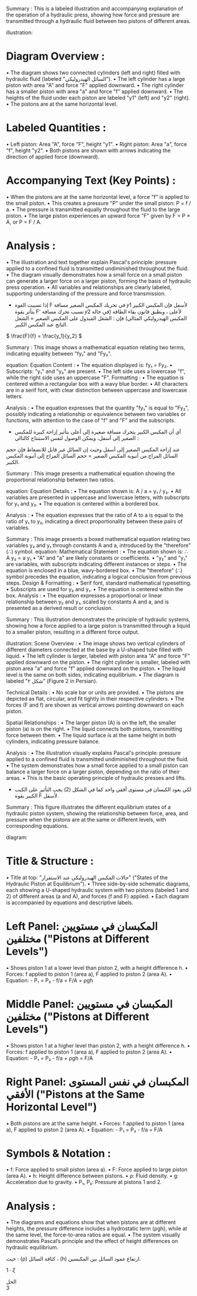 Summary : This is a labeled illustration and accompanying explanation of the operation of a hydraulic press, showing how force and pressure are transmitted through a hydraulic fluid between two pistons of different areas.

illustration:
# Diagram Overview :
  • The diagram shows two connected cylinders (left and right) filled with hydraulic fluid (labeled "السائل الهيدروليكي").
  • The left cylinder has a large piston with area "A" and force "F" applied downward.
  • The right cylinder has a smaller piston with area "a" and force "f" applied downward.
  • The heights of the fluid under each piston are labeled "y1" (left) and "y2" (right).
  • The pistons are at the same horizontal level.

# Labeled Quantities :
  • Left piston: Area "A", force "F", height "y1".
  • Right piston: Area "a", force "f", height "y2".
  • Both pistons are shown with arrows indicating the direction of applied force (downward).

# Accompanying Text (Key Points) :
  • When the pistons are at the same horizontal level, a force "f" is applied to the small piston.
  • This creates a pressure "P" under the small piston: P = f / a.
  • The pressure is transmitted equally throughout the fluid to the large piston.
  • The large piston experiences an upward force "F" given by F = P × A, or P = F / A.

# Analysis :
  • The illustration and text together explain Pascal's principle: pressure applied to a confined fluid is transmitted undiminished throughout the fluid.
  • The diagram visually demonstrates how a small force on a small piston can generate a larger force on a larger piston, forming the basis of hydraulic press operation.
  • All variables and relationships are clearly labeled, supporting understanding of the pressure and force transmission. <!-- figure, from page 0 (l=0.081,t=0.072,r=0.892,b=0.243), with ID 35336b42-c5dc-4995-855d-2f77e01b38b0 -->

- إذا تسببت القوة F في تحريك المكبس الصغير مسافة 𝑦1 لأسفل فإن المكبس الكبير يتأثر بقوة F' تسبب تحرك مسافة 𝑦2 لأعلى ، ويطبق قانون بقاء الطاقة (في حالة المكبس الهيدروليكي المثالي) فإن :
الشغل المبذول على المكبس الصغير = الشغل الناتج عند المكبس الكبير. <!-- text, from page 0 (l=0.065,t=0.246,r=0.837,b=0.322), with ID b702e80f-6733-408d-8937-e399260f47ab -->

$ \frac{F}{f} = \frac{y_1}{y_2} $ <!-- text, from page 0 (l=0.613,t=0.326,r=0.765,b=0.380), with ID 888656d1-6d1e-4cea-931c-36c3a5e4cf1f -->

Summary : This image shows a mathematical equation relating two terms, indicating equality between "fy₁" and "Fy₂".

equation:
  Equation Content :
    • The equation displayed is: fy₁ = Fy₂.
    • Subscripts: "y₁" and "y₂" are present.
    • The left side uses a lowercase "f", while the right side uses an uppercase "F".
  Formatting :
    • The equation is centered within a rectangular box with a wavy blue border.
    • All characters are in a serif font, with clear distinction between uppercase and lowercase letters.

Analysis :
  • The equation expresses that the quantity "fy₁" is equal to "Fy₂", possibly indicating a relationship or equivalence between two variables or functions, with attention to the case of "f" and "F" and the subscripts. <!-- figure, from page 0 (l=0.308,t=0.325,r=0.456,b=0.380), with ID 5a04c63f-0916-4c76-9232-19c646cdafcd -->

- أي أن المكبس الكبير يتحرك مسافة صغيرة إلى أعلى بتأثير إزاحة كبيرة للمكبس الصغير إلى أسفل،
ويمكن الوصول لنفس الاستنتاج كالتالي : <!-- text, from page 0 (l=0.065,t=0.381,r=0.837,b=0.433), with ID e17e064e-265a-4f03-be44-e79bd54a7957 -->

عند إزاحة المكبس الصغير إلى أسفل وحيث إن السائل غير قابل للانضغاط فإن حجم السائل المزاح من أنبوبة المكبس الصغير = حجم السائل المزاح إلى أنبوبة المكبس الكبير. <!-- text, from page 0 (l=0.064,t=0.434,r=0.824,b=0.484), with ID 43f63ec0-55f9-4ea5-9ee2-0963ebf1377e -->

Summary : This image presents a mathematical equation showing the proportional relationship between two ratios.

equation:
  Equation Details :
    • The equation shown is: A / a = y₁ / y₂.
    • All variables are presented in uppercase and lowercase letters, with subscripts for y₁ and y₂.
    • The equation is centered within a bordered box.

  Analysis :
    • The equation expresses that the ratio of A to a is equal to the ratio of y₁ to y₂, indicating a direct proportionality between these pairs of variables. <!-- figure, from page 0 (l=0.618,t=0.486,r=0.763,b=0.543), with ID fe56e8f2-4f2e-490d-b05b-ba4a14cf4fb5 -->

Summary : This image presents a boxed mathematical equation relating two variables y₂ and y₁ through constants A and a, introduced by the "therefore" (∴) symbol.
equation:
Mathematical Statement :
  • The equation shown is: ∴ A y₂ = a y₁
  • "A" and "a" are likely constants or coefficients.
  • "y₂" and "y₁" are variables, with subscripts indicating different instances or steps.
  • The equation is enclosed in a blue, wavy-bordered box.
  • The "therefore" (∴) symbol precedes the equation, indicating a logical conclusion from previous steps.
Design & Formatting :
  • Serif font, standard mathematical typesetting.
  • Subscripts are used for y₂ and y₁.
  • The equation is centered within the box.
Analysis :
  • The equation expresses a proportional or linear relationship between y₂ and y₁, scaled by constants A and a, and is presented as a derived result or conclusion. <!-- figure, from page 0 (l=0.311,t=0.487,r=0.481,b=0.543), with ID 391d4178-10e5-4652-9abc-5aaae6361677 -->

Summary : This illustration demonstrates the principle of hydraulic systems, showing how a force applied to a large piston is transmitted through a liquid to a smaller piston, resulting in a different force output.

illustration:
Scene Overview :
  • The image shows two vertical cylinders of different diameters connected at the base by a U-shaped tube filled with liquid.
  • The left cylinder is larger, labeled with piston area "A" and force "F" applied downward on the piston.
  • The right cylinder is smaller, labeled with piston area "a" and force "f" applied downward on the piston.
  • The liquid level is the same on both sides, indicating equilibrium.
  • The diagram is labeled "شكل ۲" (Figure 2 in Persian).

Technical Details :
  • No scale bar or units are provided.
  • The pistons are depicted as flat, circular, and fit tightly in their respective cylinders.
  • The forces (F and f) are shown as vertical arrows pointing downward on each piston.

Spatial Relationships :
  • The larger piston (A) is on the left, the smaller piston (a) is on the right.
  • The liquid connects both pistons, transmitting force between them.
  • The liquid surface is at the same height in both cylinders, indicating pressure balance.

Analysis :
  • The illustration visually explains Pascal's principle: pressure applied to a confined fluid is transmitted undiminished throughout the fluid.
  • The system demonstrates how a small force applied to a small piston can balance a larger force on a larger piston, depending on the ratio of their areas.
  • This is the basic operating principle of hydraulic presses and lifts. <!-- figure, from page 0 (l=0.061,t=0.476,r=0.270,b=0.615), with ID e25ca435-04fd-4a1d-ade7-d280af727ae1 -->

- لكي يعود الكبسان في مستوى أفقي واحد كما في الشكل (2) يجب التأثير على الكبب الكبير بقوة F لأسفل. <!-- text, from page 0 (l=0.313,t=0.549,r=0.837,b=0.598), with ID 5538c234-278d-4ed5-b968-05d1418fa5ed -->

Summary : This figure illustrates the different equilibrium states of a hydraulic piston system, showing the relationship between force, area, and pressure when the pistons are at the same or different levels, with corresponding equations.

diagram:
# Title & Structure :
  • Title at top: "حالات المكبس الهيدروليكي عند الاستقرار" ("States of the Hydraulic Piston at Equilibrium").
  • Three side-by-side schematic diagrams, each showing a U-shaped hydraulic system with two pistons (labeled 1 and 2) of different areas (a and A), and forces (f and F) applied.
  • Each diagram is accompanied by equations and descriptive labels.

# Left Panel: المكبسان في مستويين مختلفين ("Pistons at Different Levels")
  • Shows piston 1 at a lower level than piston 2, with a height difference h.
  • Forces: f applied to piston 1 (area a), F applied to piston 2 (area A).
  • Equation: 
      - P₁ = P₂
      - f/a = F/A + ρgh

# Middle Panel: المكبسان في مستويين مختلفين ("Pistons at Different Levels")
  • Shows piston 1 at a higher level than piston 2, with a height difference h.
  • Forces: f applied to piston 1 (area a), F applied to piston 2 (area A).
  • Equation:
      - P₁ = P₂
      - f/a + ρgh = F/A

# Right Panel: المكبسان في نفس المستوى الأفقي ("Pistons at the Same Horizontal Level")
  • Both pistons are at the same height.
  • Forces: f applied to piston 1 (area a), F applied to piston 2 (area A).
  • Equation:
      - P₁ = P₂
      - f/a = F/A

# Symbols & Notation :
  • f: Force applied to small piston (area a).
  • F: Force applied to large piston (area A).
  • h: Height difference between pistons.
  • ρ: Fluid density.
  • g: Acceleration due to gravity.
  • P₁, P₂: Pressure at pistons 1 and 2.

# Analysis :
  • The diagrams and equations show that when pistons are at different heights, the pressure difference includes a hydrostatic term (ρgh), while at the same level, the force-to-area ratios are equal.
  • The system visually demonstrates Pascal’s principle and the effect of height differences on hydraulic equilibrium. <!-- figure, from page 0 (l=0.113,t=0.626,r=0.893,b=0.906), with ID ca4ce826-46af-4e3e-9cc8-7bcb285659a5 -->

حيث : (ρ) كثافة السائل ، (h) ارتفاع عمود السائل بين المكبسين. <!-- text, from page 0 (l=0.391,t=0.912,r=0.887,b=0.936), with ID beb8e78e-3b02-4978-8312-2e7ef7c91462 -->

$1 \cdot \xi$ <!-- marginalia, from page 0 (l=0.872,t=0.947,r=0.909,b=0.963), with ID 8d885aa1-cba9-4731-a747-70916ab627bd -->

الحل  
3 <!-- marginalia, from page 0 (l=0.923,t=0.065,r=0.952,b=0.127), with ID 6b2b7821-635c-4e7f-8b07-4eb99db211b2 -->
